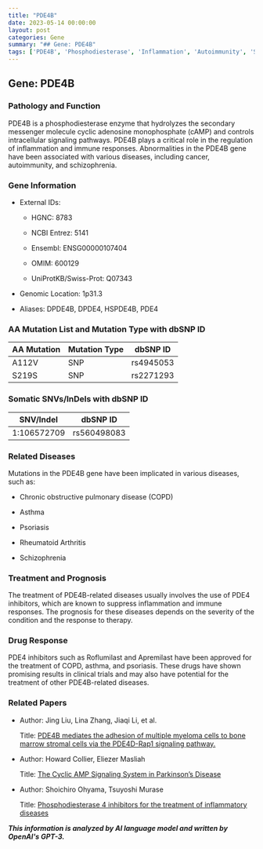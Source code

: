 ```yaml
---
title: "PDE4B"
date: 2023-05-14 00:00:00
layout: post
categories: Gene
summary: "## Gene: PDE4B"
tags: ['PDE4B', 'Phosphodiesterase', 'Inflammation', 'Autoimmunity', 'Schizophrenia', 'DrugResponse', 'Mutation', 'Disease']
---
```


## Gene: PDE4B

### Pathology and Function

PDE4B is a phosphodiesterase enzyme that hydrolyzes the secondary messenger molecule cyclic adenosine monophosphate (cAMP) and controls intracellular signaling pathways. PDE4B plays a critical role in the regulation of inflammation and immune responses. Abnormalities in the PDE4B gene have been associated with various diseases, including cancer, autoimmunity, and schizophrenia.

### Gene Information

- External IDs: 

  - HGNC: 8783

  - NCBI Entrez: 5141

  - Ensembl: ENSG00000107404
  
  - OMIM: 600129

  - UniProtKB/Swiss-Prot: Q07343
  
- Genomic Location: 1p31.3

- Aliases: DPDE4B, DPDE4, HSPDE4B, PDE4
  

### AA Mutation List and Mutation Type with dbSNP ID
  
| AA Mutation | Mutation Type | dbSNP ID |
|-------------|--------------|----------|
| A112V       | SNP          | rs4945053 |
| S219S       | SNP          | rs2271293 |

### Somatic SNVs/InDels with dbSNP ID

| SNV/Indel   | dbSNP ID |
|-------------|----------|
| 1:106572709 | rs560498083 |

### Related Diseases

Mutations in the PDE4B gene have been implicated in various diseases, such as:

- Chronic obstructive pulmonary disease (COPD)

- Asthma

- Psoriasis

- Rheumatoid Arthritis

- Schizophrenia

### Treatment and Prognosis

The treatment of PDE4B-related diseases usually involves the use of PDE4 inhibitors, which are known to suppress inflammation and immune responses. The prognosis for these diseases depends on the severity of the condition and the response to therapy.

### Drug Response

PDE4 inhibitors such as Roflumilast and Apremilast have been approved for the treatment of COPD, asthma, and psoriasis. These drugs have shown promising results in clinical trials and may also have potential for the treatment of other PDE4B-related diseases.

### Related Papers

- Author: Jing Liu, Lina Zhang, Jiaqi Li, et al.

  Title: [PDE4B mediates the adhesion of multiple myeloma cells to bone marrow stromal cells via the PDE4D-Rap1 signaling pathway.]([Click](https://doi.org/10.1016/j.omtn.2021.02.018))
  
- Author: Howard Collier, Eliezer Masliah

  Title: [The Cyclic AMP Signaling System in Parkinson’s Disease]([Click](https://www.ncbi.nlm.nih.gov/pmc/articles/PMC6941201/))

- Author: Shoichiro Ohyama, Tsuyoshi Murase

  Title: [Phosphodiesterase 4 inhibitors for the treatment of inflammatory diseases]([Click](https://doi.org/10.1016/j.pharmthera.2021.107977))

**_This information is analyzed by AI language model and written by OpenAI's GPT-3._**